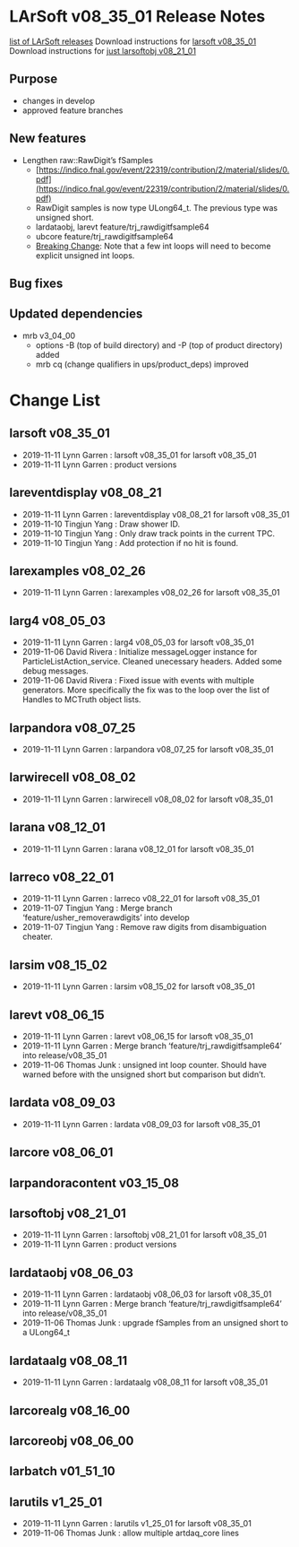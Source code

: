 LArSoft v08_35_01 Release Notes
======================================================================

[list of LArSoft releases](LArSoft_release_list)
Download instructions for [larsoft v08_35_01](http://scisoft.fnal.gov/scisoft/bundles/larsoft/v08_35_01/larsoft-v08_35_01.html)
Download instructions for [just larsoftobj v08_21_01](http://scisoft.fnal.gov/scisoft/bundles/larsoftobj/v08_21_01/larsoftobj-v08_21_01.html)

Purpose
--------------------

-   changes in develop
-   approved feature branches

New features
------------------------------

-   Lengthen raw::RawDigit’s fSamples
    -   [https://indico.fnal.gov/event/22319/contribution/2/material/slides/0.pdf](https://indico.fnal.gov/event/22319/contribution/2/material/slides/0.pdf)
    -   RawDigit samples is now type ULong64_t. The previous type was unsigned short.
    -   lardataobj, larevt feature/trj_rawdigitfsample64
    -   ubcore feature/trj_rawdigitfsample64
    -   [Breaking Change](Breaking_Changes#Lengthen-rawRawDigit-fSamples): Note that a few int loops will need to become explicit unsigned int loops.

Bug fixes
------------------------

Updated dependencies
----------------------------------------------

-   mrb v3_04_00
    -   options -B (top of build directory) and -P (top of product directory) added
    -   mrb cq (change qualifiers in ups/product_deps) improved

Change List
============================

larsoft v08_35_01
------------------------------------------

-   2019-11-11 Lynn Garren : larsoft v08_35_01 for larsoft v08_35_01
-   2019-11-11 Lynn Garren : product versions

lareventdisplay v08_08_21
----------------------------------------------------------

-   2019-11-11 Lynn Garren : lareventdisplay v08_08_21 for larsoft v08_35_01
-   2019-11-10 Tingjun Yang : Draw shower ID.
-   2019-11-10 Tingjun Yang : Only draw track points in the current TPC.
-   2019-11-10 Tingjun Yang : Add protection if no hit is found.

larexamples v08_02_26
--------------------------------------------------

-   2019-11-11 Lynn Garren : larexamples v08_02_26 for larsoft v08_35_01

larg4 v08_05_03
--------------------------------------

-   2019-11-11 Lynn Garren : larg4 v08_05_03 for larsoft v08_35_01
-   2019-11-06 David Rivera : Initialize messageLogger instance for ParticleListAction_service. Cleaned unecessary headers. Added some debug messages.
-   2019-11-06 David Rivera : Fixed issue with events with multiple generators. More specifically the fix was to the loop over the list of Handles to MCTruth object lists.

larpandora v08_07_25
------------------------------------------------

-   2019-11-11 Lynn Garren : larpandora v08_07_25 for larsoft v08_35_01

larwirecell v08_08_02
--------------------------------------------------

-   2019-11-11 Lynn Garren : larwirecell v08_08_02 for larsoft v08_35_01

larana v08_12_01
----------------------------------------

-   2019-11-11 Lynn Garren : larana v08_12_01 for larsoft v08_35_01

larreco v08_22_01
------------------------------------------

-   2019-11-11 Lynn Garren : larreco v08_22_01 for larsoft v08_35_01
-   2019-11-07 Tingjun Yang : Merge branch ‘feature/usher_removerawdigits’ into develop
-   2019-11-07 Tingjun Yang : Remove raw digits from disambiguation cheater.

larsim v08_15_02
----------------------------------------

-   2019-11-11 Lynn Garren : larsim v08_15_02 for larsoft v08_35_01

larevt v08_06_15
----------------------------------------

-   2019-11-11 Lynn Garren : larevt v08_06_15 for larsoft v08_35_01
-   2019-11-11 Lynn Garren : Merge branch ‘feature/trj_rawdigitfsample64’ into release/v08_35_01
-   2019-11-06 Thomas Junk : unsigned int loop counter. Should have warned before with the unsigned short but comparison but didn’t.

lardata v08_09_03
------------------------------------------

-   2019-11-11 Lynn Garren : lardata v08_09_03 for larsoft v08_35_01

larcore v08_06_01
------------------------------------------

larpandoracontent v03_15_08
--------------------------------------------------------------

larsoftobj v08_21_01
------------------------------------------------

-   2019-11-11 Lynn Garren : larsoftobj v08_21_01 for larsoft v08_35_01
-   2019-11-11 Lynn Garren : product versions

lardataobj v08_06_03
------------------------------------------------

-   2019-11-11 Lynn Garren : lardataobj v08_06_03 for larsoft v08_35_01
-   2019-11-11 Lynn Garren : Merge branch ‘feature/trj_rawdigitfsample64’ into release/v08_35_01
-   2019-11-06 Thomas Junk : upgrade fSamples from an unsigned short to a ULong64_t

lardataalg v08_08_11
------------------------------------------------

-   2019-11-11 Lynn Garren : lardataalg v08_08_11 for larsoft v08_35_01

larcorealg v08_16_00
------------------------------------------------

larcoreobj v08_06_00
------------------------------------------------

larbatch v01_51_10
--------------------------------------------

larutils v1_25_01
------------------------------------------

-   2019-11-11 Lynn Garren : larutils v1_25_01 for larsoft v08_35_01
-   2019-11-06 Thomas Junk : allow multiple artdaq_core lines
